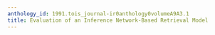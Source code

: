 ```yaml
---
anthology_id: 1991.tois_journal-ir0anthology0volumeA9A3.1
title: Evaluation of an Inference Network-Based Retrieval Model
---
```

